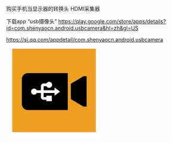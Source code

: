 购买手机当显示器的转换头
HDMI采集器

下载app
“usb摄像头”
https://play.google.com/store/apps/details?id=com.shenyaocn.android.usbcamera&hl=zh&gl=US

https://sj.qq.com/appdetail/com.shenyaocn.android.usbcamera
![](Pasted%20image%2020230426230458.png)



